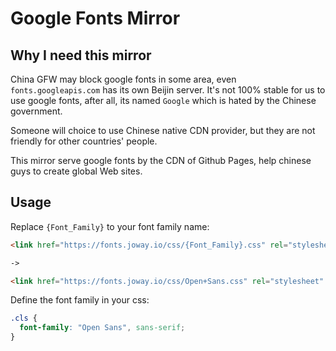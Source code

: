 # Google Fonts Mirror

## Why I need this mirror

China GFW may block google fonts in some area, even `fonts.googleapis.com` has its own Beijin server. It's not 100% stable for us to use google fonts, after all, its named `Google` which is hated by the Chinese government.

Someone will choice to use Chinese native CDN provider, but they are not friendly for other countries' people.

This mirror serve google fonts by the CDN of Github Pages, help chinese guys to create global Web sites.

## Usage

Replace `{Font_Family}` to your font family name:

```html
<link href="https://fonts.joway.io/css/{Font_Family}.css" rel="stylesheet" />

->

<link href="https://fonts.joway.io/css/Open+Sans.css" rel="stylesheet" />
```

Define the font family in your css:

```css
.cls {
  font-family: "Open Sans", sans-serif;
}
```
